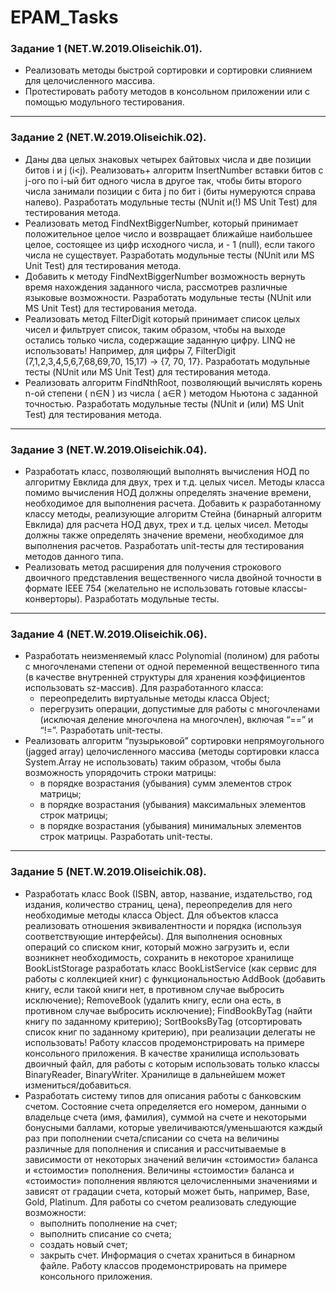 # EPAM_Tasks
### Задание 1 (NET.W.2019.Oliseichik.01).
- Реализовать методы быстрой сортировки и сортировки слиянием для
целочисленного массива. 
- Протестировать работу методов в консольном
приложении или с помощью модульного тестирования.

---
### Задание 2 (NET.W.2019.Oliseichik.02).
- Даны два целых знаковых четырех байтовых числа и две позиции битов i и j
(i<j). Реализовать+ алгоритм InsertNumber вставки битов с j-ого по i-ый бит
одного числа в другое так, чтобы биты второго числа занимали позиции с бита j
по бит i (биты нумеруются справа налево). Разработать модульные тесты
(NUnit и(!) MS Unit Test) для тестирования метода. 
- Реализовать метод FindNextBiggerNumber, который принимает
положительное целое число и возвращает ближайше наибольшее целое,
состоящее из цифр исходного числа, и - 1 (null), если такого числа не
существует. Разработать модульные тесты (NUnit или MS Unit Test) для
тестирования метода.
- Добавить к методу FindNextBiggerNumber возможность вернуть время
нахождения заданного числа, рассмотрев различные языковые
возможности. Разработать модульные тесты (NUnit или MS Unit Test) для
тестирования метода.
- Реализовать метод FilterDigit который принимает список целых чисел и
фильтрует список, таким образом, чтобы на выходе остались только числа,
содержащие заданную цифру. LINQ не использовать! Например, для цифры
7, FilterDigit (7,1,2,3,4,5,6,7,68,69,70, 15,17) -> {7, 70, 17}. Разработать
модульные тесты (NUnit или MS Unit Test) для тестирования метода. 
- Реализовать алгоритм FindNthRoot, позволяющий вычислять корень n-ой
степени ( n∈N ) из числа ( a∈R ) методом Ньютона с заданной точностью.
Разработать модульные тесты (NUnit и (или) MS Unit Test) для тестирования
метода.

---
### Задание 3 (NET.W.2019.Oliseichik.04).
- Разработать класс, позволяющий выполнять вычисления НОД по алгоритму
Евклида для двух, трех и т.д. целых чисел. Методы класса помимо вычисления НОД
должны определять значение времени, необходимое для выполнения расчета.
Добавить к разработанному классу методы, реализующие алгоритм Стейна
(бинарный алгоритм Евклида) для расчета НОД двух, трех и т.д. целых чисел. Методы должны также определять значение
времени, необходимое для выполнения расчетов. Разработать unit-тесты для
тестирования методов данного типа. 
- Реализовать метод расширения для получения строкового двоичного
представления вещественного числа двойной точности в формате IEEE 754
(желательно не использовать готовые классы-конверторы). Разработать
модульные тесты.

---
### Задание 4 (NET.W.2019.Oliseichik.06).
- Разработать неизменяемый класс Polynomial (полином) для работы
с многочленами степени от одной переменной вещественного типа
(в качестве внутренней структуры для хранения коэффициентов
использовать sz-массив). Для разработанного класса:
   + переопределить виртуальные методы класса Object;
   + перегрузить операции, допустимые для работы с многочленами (исключая
     деление многочлена на многочлен), включая “==” и “!=”.
Разработать unit-тесты.
- Реализовать алгоритм “пузырьковой” сортировки непрямоугольного (jagged array)
целочисленного массива (методы сортировки класса System.Array не
использовать) таким образом, чтобы была возможность упорядочить строки матрицы:
   + в порядке возрастания (убывания) сумм элементов строк матрицы;
   + в порядке возрастания (убывания) максимальных элементов строк матрицы;
   + в порядке возрастания (убывания) минимальных элементов строк матрицы. 
Разработать unit-тесты.

---
### Задание 5 (NET.W.2019.Oliseichik.08).
- Разработать класс Book (ISBN, автор, название, издательство, год издания,
количество страниц, цена), переопределив для него необходимые методы класса
Object. Для объектов класса реализовать отношения эквивалентности и порядка
(используя соответствующие интерфейсы). Для выполнения основных операций со
списком книг, который можно загрузить и, если возникнет необходимость,
сохранить в некоторое хранилище BookListStorage разработать класс BookListService
(как сервис для работы с коллекцией книг) с функциональностью AddBook (добавить
книгу, если такой книги нет, в противном случае выбросить исключение); RemoveBook
(удалить книгу, если она есть, в противном случае выбросить исключение);
FindBookByTag (найти книгу по заданному критерию); SortBooksByTag (отсортировать
список книг по заданному критерию), при реализации делегаты не использовать!
Работу классов продемонстрировать на примере консольного приложения.
В качестве хранилища использовать двоичный файл, для работы с которым использовать только классы BinaryReader,
BinaryWriter. Хранилище в дальнейшем может измениться/добавиться.
- Разработать систему типов для описания работы с банковским счетом. Состояние
счета определяется его номером, данными о владельце счета (имя, фамилия), суммой
на счете и некоторыми бонусными баллами, которые увеличиваются/уменьшаются
каждый раз при пополнении счета/списании со счета на величины различные для
пополнения и списания и рассчитываемые в зависимости от некоторых значений
величин «стоимости» баланса и «стоимости» пополнения. Величины «стоимости»
баланса и «стоимости» пополнения являются целочисленными значениями и зависят
от градации счета, который может быть, например, Base, Gold, Platinum.
Для работы со счетом реализовать следующие возможности:
   + выполнить пополнение на счет;
   + выполнить списание со счета;
   + создать новый счет;
   + закрыть счет.
Информация о счетах храниться в бинарном файле.
Работу классов продемонстрировать на примере консольного приложения.
